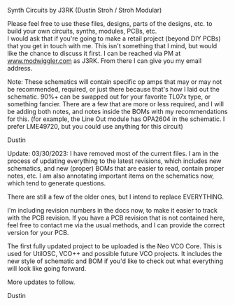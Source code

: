 Synth Circuits by J3RK (Dustin Stroh / Stroh Modular)

Please feel free to use these files, designs, parts of the designs, etc. to build your own circuits, synths, modules, PCBs, etc.  
I would ask that if you're going to make a retail project (beyond DIY PCBs) that you get in touch with me.  This isn't something that I mind, but would like the chance to discuss it first.  I can be reached via PM at www.modwiggler.com as J3RK.  From there I can give you my email address.

Note: These schematics will contain specific op amps that may or may not be recommended, required, or just there because that's how I laid out the schematic.  90%+ can be swapped out for your favorite TL07x type, or something fancier.  There are a few that are more or less required, and I will be adding both notes, and notes inside the BOMs with my recommendations for this.  (for example, the Line Out module has OPA2604 in the schematic.  I prefer LME49720, but you could use anything for this circuit)

Dustin


Update: 03/30/2023:
I have removed most of the current files.  I am in the process of updating everything to the latest revisions, which includes new schematics, and new (proper) BOMs that are easier to read, contain proper notes, etc.  I am also annotating important items on the schematics now, which tend to generate questions.  

There are still a few of the older ones, but I intend to replace EVERYTHING.  

I'm including revision numbers in the docs now, to make it easier to track with the PCB revision.  If you have a PCB revision that is not contained here, feel free to contact me via the usual methods, and I can provide the correct version for your PCB.

The first fully updated project to be uploaded is the Neo VCO Core.  This is used for UtilOSC, VCO++ and possible future VCO projects.  It includes the new style of schematic and BOM if you'd like to check out what everything will look like going forward.  

More updates to follow.

Dustin
